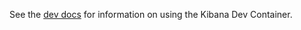 See the [dev docs](https://docs.elastic.dev/kibana-dev-docs/getting-started/setup-dev-env#using-the-kibana-dev-container-optional) for information on using the Kibana Dev Container.